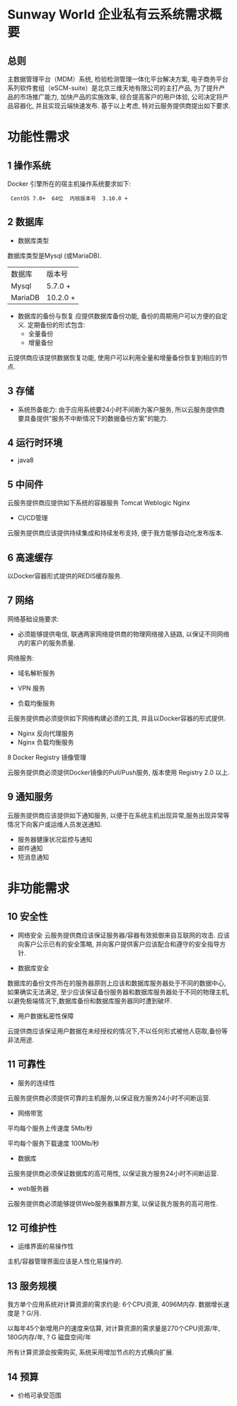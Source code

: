 

Sunway World 企业私有云系统需求概要
==

总则
--

主数据管理平台（MDM）系统, 检验检测管理一体化平台解决方案, 电子商务平台系列软件套组（eSCM-suite）是北京三维天地有限公司的主打产品, 为了提升产品的市场推广能力, 加快产品的实施效率, 综合提高客户的用户体验, 公司决定将产品容器化, 并且实现云端快速发布. 基于以上考虑, 特对云服务提供商提出如下要求.


功能性需求
==

1 操作系统
--

 Docker 引擎所在的宿主机操作系统要求如下:

```
 CentOS 7.0+  64位  内核版本号  3.10.0 + 

```


2 数据库
--

- 数据库类型

数据库类型是Mysql (或MariaDB).
<table>
	<tr><td> 数据库 </td> <td> 版本号 </td> </tr>
	<tr><td> Mysql  </td> <td> 5.7.0 + </td> </tr>
	<tr><td> MariaDB  </td> <td>  10.2.0 + </td> </tr>	
</table>


- 数据库的备份与恢复
应提供数据库备份功能, 备份的周期用户可以方便的自定义. 定期备份的形式包含:
  * 全量备份
  * 增量备份
 
云提供商应该提供数据恢复功能, 使用户可以利用全量和增量备份恢复到相应的节点.
		
		
3 存储
--

- 系统热备能力:
由于应用系统要24小时不间断为客户服务, 所以云服务提供商要具备提供"服务不中断情况下的数据备份方案"的能力.

		
4 运行时环境
--
- java8

5 中间件
--

云服务提供商应提供如下系统的容器服务
	Tomcat
	Weblogic
	Nginx

	
- CI/CD管理

云服务提供商应该提供持续集成和持续发布支持, 便于我方能够自动化发布版本.

	
6 高速缓存
--
以Docker容器形式提供的REDIS缓存服务. 
	
7 网络
--

网络基础设施要求:

- 必须能够提供电信, 联通两家网络提供商的物理网络接入链路, 以保证不同网络内的客户的服务质量.


网络服务: 

- 域名解析服务

- VPN 服务

- 负载均衡服务


云服务提供商必须提供如下网络构建必须的工具, 并且以Docker容器的形式提供.

- Nginx 反向代理服务
- Nginx 负载均衡服务

8 Docker Registry 镜像管理

云服务提供商必须提供Docker镜像的Pull/Push服务, 版本使用 Registry 2.0  以上. 

	
9 通知服务
--
云服务提供商应该提供如下通知服务, 以便于在系统主机出现异常,服务出现异常等情况下向客户或运维人员发送通知.

- 服务器健康状况监控与通知
- 邮件通知
- 短消息通知
	

非功能需求
==

10 安全性
--

- 网络安全
云服务提供商应该保证服务器/容器有效抵御来自互联网的攻击. 应该向客户公示已有的安全策略, 并向客户提供客户应该配合和遵守的安全指导方针.


- 数据库安全

数据库的备份文件所在的服务器原则上应该和数据库服务器处于不同的数据中心, 如果确实无法满足, 至少应该保证备份服务器和数据库服务器处于不同的物理主机,以避免极端情况下,数据库备份和数据库服务器同时遭到破坏.
	
	
- 用户数据私密性保障

云提供商应该保证用户数据在未经授权的情况下,不以任何形式被他人窃取,备份等非法用途.


11 可靠性
--

- 服务的连续性

云服务提供商必须提供可靠的主机服务,以保证我方服务24小时不间断运营. 

- 网络带宽

平均每个服务上传速度 5Mb/秒

平均每个服务下载速度 100Mb/秒

- 数据库

云服务提供商必须保证数据库的高可用性, 以保证我方服务24小时不间断运营. 
		
		
- web服务器

云服务提供商必须能够提供Web服务器集群方案, 以保证我方服务的高可用性.
 
		
		
12 可维护性
--

- 运维界面的易操作性

主机/容器管理界面应该是人性化易操作的. 


13 服务规模
--

我方单个应用系统对计算资源的需求约是: 6个CPU资源,  4096M内存. 数据增长速度是 ? G/月.

以每年45个新增用户的速度来估算, 对计算资源的需求量是270个CPU资源/年,  180G内存/年,   ? G 磁盘空间/年

所有计算资源会按需购买, 系统采用增加节点的方式横向扩展.


14 预算
--
	
- 价格可承受范围
 